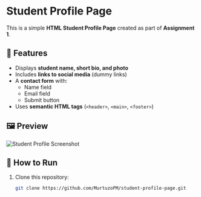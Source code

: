 # Student Profile Page

This is a simple **HTML Student Profile Page** created as part of **Assignment 1**.

## 📌 Features
- Displays **student name, short bio, and photo**
- Includes **links to social media** (dummy links)
- A **contact form** with:
  - Name field
  - Email field
  - Submit button
- Uses **semantic HTML tags** (`<header>`, `<main>`, `<footer>`)

## 🖼️ Preview
![Student Profile Screenshot](https://via.placeholder.com/600x300)

## 🚀 How to Run
1. Clone this repository:
   ```bash
   git clone https://github.com/MurtuzoPM/student-profile-page.git
